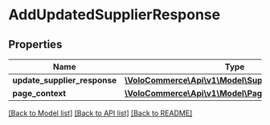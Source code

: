 # AddUpdatedSupplierResponse

## Properties
Name | Type | Description | Notes
------------ | ------------- | ------------- | -------------
**update_supplier_response** | [**\VoloCommerce\Api\v1\Model\SupplierResponseBean[]**](SupplierResponseBean.md) |  | [optional] 
**page_context** | [**\VoloCommerce\Api\v1\Model\PageContext**](PageContext.md) |  | [optional] 

[[Back to Model list]](../README.md#documentation-for-models) [[Back to API list]](../README.md#documentation-for-api-endpoints) [[Back to README]](../README.md)


